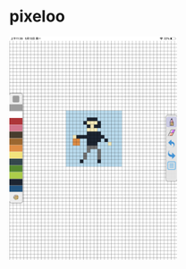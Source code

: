 # pixeloo
<img src="https://github.com/Luckeee/pixeloo/blob/master/screenshot/IMG_0053.PNG" width="300" height="400" />
